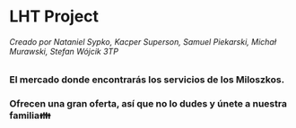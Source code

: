 # LHT Project
###### Creado por Nataniel Sypko, Kacper Superson, Samuel Piekarski, Michał Murawski, Stefan Wójcik 3TP

### El mercado donde encontrarás los servicios de los Miloszkos.

### Ofrecen una gran oferta, así que no lo dudes y únete a nuestra familia👪
